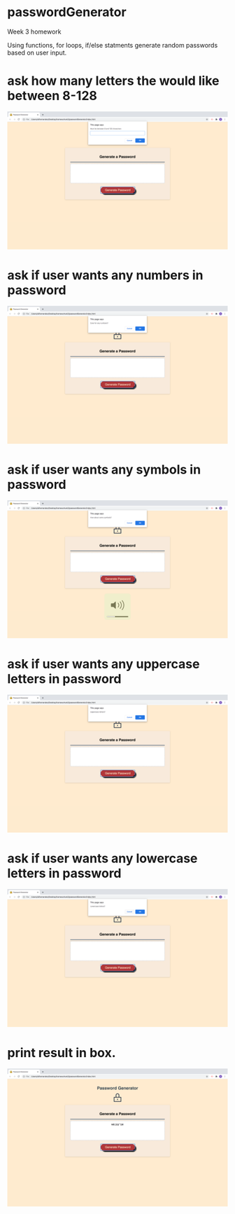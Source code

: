 # passwordGenerator
Week 3 homework

Using functions, for loops, if/else statments generate random passwords based on user input.

# ask how many letters the would like between 8-128

![](password_length.png)

# ask if user wants any numbers in password

![](Numbers.png)

# ask if user wants any symbols in password

![](symbols.png)

# ask if user wants any uppercase letters in password

![](Uppercase_letters.png)

# ask if user wants any lowercase letters in password

![](lowercase_letters.png)

# print result in box.
![](result.png)


